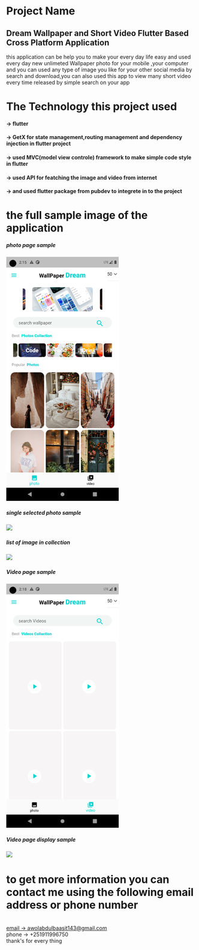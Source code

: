 # Project Name
   ## Dream Wallpaper and Short Video Flutter Based Cross Platform Application
 this application can be help you to make your every day life easy and used every day new unlimeted Wallpaper photo for your mobile ,your computer and you can used any type of image you like for your other social media by search and download,you can also  used this app to view many short video every time released by simple search on your app

# The Technology this project used
  #### -> flutter 
  #### -> GetX for state management,routing management and dependency injection in flutter project
  #### -> used MVC(model view controle) framework to make simple code style in flutter
  #### -> used API for featching the image and video from internet
  ####  -> and used flutter package from pubdev  to integrete in to the project
 
# the full sample image of the application
<div style:{width:1200px,position:flex,flex-direction:row,justify-content:center}>
   <h5>photo page sample </h5>
   <img src="assets/sample/s5.png" width="300px">
   <h5>single selected  photo sample </h5>
   <img src="  assets/sample/s91.png" width="300px">
   <h5>list of image in collection </h5>
   <img src="assets/sample/s9.png" width="300px">
   <h5>Video page sample </h5>
   <img src=" assets/sample/s11.png" width="300px">
   <h5>Video page display sample </h5>
   <img src=" assets/sample/s17.png" width="300px">
</div>

# to get more information you  can contact me using the following email address or phone number
<br/>
 <a href="mailto::awolabdulbaasit143@gmail.com">email -> awolabdulbaasit143@gmail.com</a> 
 <br/>
 phone -> +251911996750 
 <br/>
 thank's for every thing 
